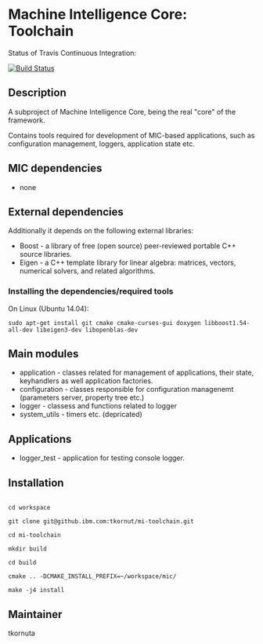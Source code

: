 # Machine Intelligence Core: Toolchain

Status of Travis Continuous Integration:

[![Build Status](https://travis.ibm.com/tkornut/mi-toolchain.svg?token=9XHfj7QaSbmFqHsyaQes&branch=master)](https://travis.ibm.com/tkornut/mi-toolchain)

## Description

A subproject of Machine Intelligence Core, being the real "core" of the framework.

Contains tools required for development of MIC-based applications, such as configuration management, loggers, application state etc.

## MIC dependencies
   * none

## External dependencies

Additionally it depends on the following external libraries:
   * Boost - a library of free (open source) peer-reviewed portable C++ source libraries.
   * Eigen - a C++ template library for linear algebra: matrices, vectors, numerical solvers, and related algorithms.
   
### Installing the dependencies/required tools

On Linux (Ubuntu 14.04): 

    sudo apt-get install git cmake cmake-curses-gui doxygen libboost1.54-all-dev libeigen3-dev libopenblas-dev


## Main modules

   * application - classes related for management of applications, their state, keyhandlers as well application factories. 
   * configuration - classes responsible for configuration managenemt (parameters server, property tree etc.) 
   * logger - classess and functions related to logger 
   * system_utils - timers etc. (depricated)

## Applications

   * logger_test - application for testing console logger.

## Installation

```

cd workspace

git clone git@github.ibm.com:tkornut/mi-toolchain.git

cd mi-toolchain

mkdir build

cd build

cmake .. -DCMAKE_INSTALL_PREFIX=~/workspace/mic/

make -j4 install

```

## Maintainer

tkornuta



